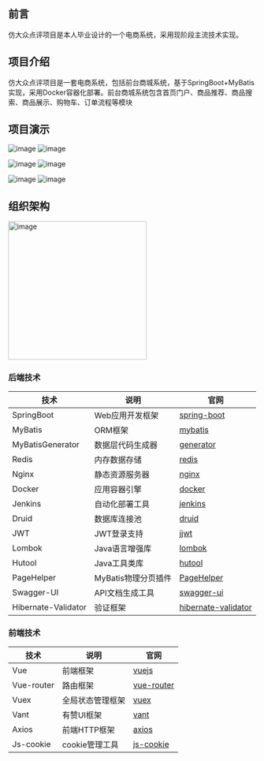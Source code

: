 ## 前言
仿大众点评项目是本人毕业设计的一个电商系统，采用现阶段主流技术实现。

## 项目介绍
仿大众点评项目是一套电商系统，包括前台商城系统，基于SpringBoot+MyBatis实现，采用Docker容器化部署。前台商城系统包含首页门户、商品推荐、商品搜索、商品展示、购物车、订单流程等模块



## 项目演示

![image](https://github.com/Linked-zj/dazhongdinapingApi/assets/49391687/3a094118-2129-41fd-afdf-4175c55f1ce6) ![image](https://github.com/Linked-zj/dazhongdinapingApi/assets/49391687/1a008b90-cc87-4385-b252-59d1ad1faa4b)

![image](https://github.com/Linked-zj/dazhongdinapingApi/assets/49391687/1092c3a1-3047-497c-9772-d29795e6bcba) ![image](https://github.com/Linked-zj/dazhongdinapingApi/assets/49391687/86224f55-480a-4f4c-bf08-062766be47a8)

![image](https://github.com/Linked-zj/dazhongdinapingApi/assets/49391687/769ba6b8-b37d-4e4e-92d2-c9020dbff3bb) ![image](https://github.com/Linked-zj/dazhongdinapingApi/assets/49391687/b9dc6fd4-99fa-4bbc-8365-b3bea2825467)


## 组织架构
<img width="281" alt="image" src="https://github.com/Linked-zj/dazhongdinapingApi/assets/49391687/ab68995b-df86-42ec-8892-9bbdc7d8e8ea">


### 后端技术


| 技术                | 说明                   | 官网                                                  |
|---------------------|------------------------|-------------------------------------------------------|
| SpringBoot          | Web应用开发框架        | [spring-boot](https://spring.io/projects/spring-boot) |
| MyBatis             | ORM框架                | [mybatis](http://www.mybatis.org/mybatis-3/zh/index.html) |
| MyBatisGenerator    | 数据层代码生成器       | [generator](http://www.mybatis.org/generator/index.html) |
| Redis               | 内存数据存储           | [redis](https://redis.io/) |
| Nginx               | 静态资源服务器         | [nginx](https://www.nginx.com/) |
| Docker              | 应用容器引擎           | [docker](https://www.docker.com) |
| Jenkins             | 自动化部署工具         | [jenkins](https://github.com/jenkinsci/jenkins) |
| Druid               | 数据库连接池           | [druid](https://github.com/alibaba/druid) |
| JWT                 | JWT登录支持            | [jjwt](https://github.com/jwtk/jjwt) |
| Lombok              | Java语言增强库         | [lombok](https://github.com/rzwitserloot/lombok) |
| Hutool              | Java工具类库           | [hutool](https://github.com/looly/hutool) |
| PageHelper          | MyBatis物理分页插件    | [PageHelper](http://git.oschina.net/free/Mybatis_PageHelper) |
| Swagger-UI          | API文档生成工具        | [swagger-ui](https://github.com/swagger-api/swagger-ui) |
| Hibernate-Validator | 验证框架               | [hibernate-validator](http://hibernate.org/validator) |


### 前端技术

| 技术        | 说明                      | 官网                                            |
|-------------|---------------------------|-------------------------------------------------|
| Vue         | 前端框架                  | [vuejs](https://vuejs.org/)                     |
| Vue-router  | 路由框架                  | [vue-router](https://router.vuejs.org/)         |
| Vuex        | 全局状态管理框架          | [vuex](https://vuex.vuejs.org/)                 |
| Vant        | 有赞UI框架                | [vant](http://mui.ucmed.cn/#/zh-CN/intro)             |
| Axios       | 前端HTTP框架              | [axios](https://github.com/axios/axios)         |
| Js-cookie   | cookie管理工具            | [js-cookie](https://github.com/js-cookie/js-cookie) |






